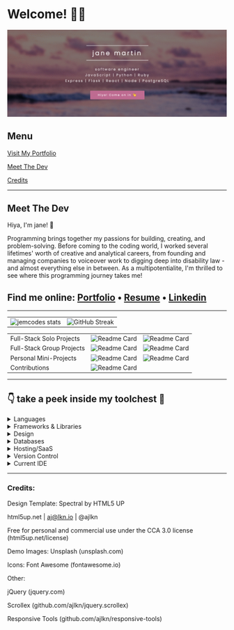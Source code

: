 # Welcome! 👩‍💻
![Opening Screen](images/jemcodes.gif)

## Menu

[Visit My Portfolio](http://www.jemcodes.com/) 

[Meet The Dev](#Meet-The-Dev)

[Credits](#Credits)

---

## Meet The Dev

Hiya, I'm jane! 👋

Programming brings together my passions for building, creating, and problem-solving. Before coming to the coding world, I worked several lifetimes' worth of creative and analytical careers, from founding and managing companies to voiceover work to digging deep into disability law - and almost everything else in between. As a multipotentialite, I'm thrilled to see where this programming journey takes me!

## <div align="left"> Find me online: [Portfolio](http://www.jemcodes.com/) • [Resume](http://resume.jemcodes.com/) •  [Linkedin](https://www.linkedin.com/in/jemcodes/)

---

<div align="center">

|  |  |
| --- | --- |
|![jemcodes stats](https://github-readme-stats.vercel.app/api?username=jemcodes&count_private=true&show_icons=true&title_color=08e8de&icon_color=D34BD3&text_color=FFFFFF&border_color=191919&bg_color=141414) | ![GitHub Streak](https://github-readme-streak-stats.herokuapp.com?user=jemcodes&theme=black-ice&hide_border=true&fire=D34BD3&ring=942494)

<div align="center">

|  |  |  |
| --- | --- | --- |
| Full-Stack Solo Projects | ![Readme Card](https://github-readme-stats.vercel.app/api/pin/?username=jemcodes&repo=ginAndTonnies&title_color=08e8de&icon_color=D34BD3&text_color=FFFFFF&border_color=141414&bg_color=141414) | ![Readme Card](https://github-readme-stats.vercel.app/api/pin/?username=jemcodes&repo=readersAdvisory&title_color=08e8de&icon_color=D34BD3&text_color=FFFFFF&border_color=141414&bg_color=141414)
| Full-Stack Group Projects | ![Readme Card](https://github-readme-stats.vercel.app/api/pin/?username=jemcodes&repo=hobbetsy&title_color=08e8de&icon_color=D34BD3&text_color=FFFFFF&border_color=141414&bg_color=141414) | ![Readme Card](https://github-readme-stats.vercel.app/api/pin/?username=jemcodes&repo=travelScape&title_color=08e8de&icon_color=D34BD3&text_color=FFFFFF&border_color=141414&bg_color=141414) |
| Personal Mini-Projects | ![Readme Card](https://github-readme-stats.vercel.app/api/pin/?username=jemcodes&repo=dotfiles&title_color=08e8de&icon_color=D34BD3&text_color=FFFFFF&border_color=141414&bg_color=141414) | ![Readme Card](https://github-readme-stats.vercel.app/api/pin/?username=jemcodes&repo=alter_ego_api&title_color=08e8de&icon_color=D34BD3&text_color=FFFFFF&border_color=141414&bg_color=141414) |
| Contributions | ![Readme Card](https://github-readme-stats.vercel.app/api/pin/?username=jemcodes&repo=casa&title_color=08e8de&icon_color=D34BD3&text_color=FFFFFF&border_color=141414&bg_color=141414) |

---

## <div align="left"> 👇 take a peek inside my toolchest 🧰 

<div align="left">
<details><summary> Languages </summary>
<div align="center"> 
<img alt="NodeJS" src="https://img.shields.io/badge/node.js-%2343853D.svg?style=for-the-badge&logo=node-dot-js&logoColor=white"/>
<img alt="JavaScript" src="https://img.shields.io/badge/javascript-%23323330.svg?style=for-the-badge&logo=javascript&logoColor=%23F7DF1E"/>
<img alt="HTML5" src="https://img.shields.io/badge/html5-%23E34F26.svg?style=for-the-badge&logo=html5&logoColor=white"/>
<img alt="CSS3" src="https://img.shields.io/badge/css3-%231572B6.svg?style=for-the-badge&logo=css3&logoColor=white"/>
<img alt="Python" src="https://img.shields.io/badge/python-%2314354C.svg?style=for-the-badge&logo=python&logoColor=white"/>
<img alt="Ruby" src="https://img.shields.io/badge/ruby-%23CC342D.svg?style=for-the-badge&logo=ruby&logoColor=white"/>
</details>

<details><summary> Frameworks & Libraries </summary>
<div align="center"> 
<img alt="Express.js" src="https://img.shields.io/badge/express.js-%23404d59.svg?style=for-the-badge&logo=express&logoColor=%2361DAFB"/>
<img alt="React" src="https://img.shields.io/badge/react-%2320232a.svg?style=for-the-badge&logo=react&logoColor=%2361DAFB"/>
<img alt="Redux" src="https://img.shields.io/badge/redux-%23593d88.svg?style=for-the-badge&logo=redux&logoColor=white"/>
<img alt="Rails" src="https://img.shields.io/badge/rails-%23CC0000.svg?style=for-the-badge&logo=ruby-on-rails&logoColor=white"/>
<img alt="Flask" src="https://img.shields.io/badge/flask-%23000.svg?style=for-the-badge&logo=flask&logoColor=white"/>
</details>

<details><summary> Design </summary>
<div align="center"> 
<img alt="Adobe XD" src="https://img.shields.io/badge/adobexd-%23FF26BE.svg?style=for-the-badge&logo=adobexd&logoColor=white"/>
<img alt="Adobe Photoshop" src="https://img.shields.io/badge/adobephotoshop-%2331A8FF.svg?style=for-the-badge&logo=adobephotoshop&logoColor=white"/>
<img alt="Figma" src="https://img.shields.io/badge/figma-%23F24E1E.svg?style=for-the-badge&logo=figma&logoColor=white"/>
<img alt="Canva" src="https://img.shields.io/badge/Canva-%2300C4CC.svg?style=for-the-badge&logo=Canva&logoColor=white"/>
</details>

<details><summary> Databases </summary>
<div align="center"> 
<img alt="MySQL" src="https://img.shields.io/badge/mysql-%2300f.svg?style=for-the-badge&logo=mysql&logoColor=white"/>
<img alt="Postgres" src ="https://img.shields.io/badge/postgres-%23316192.svg?style=for-the-badge&logo=postgresql&logoColor=white"/>
<img alt="SQLite" src ="https://img.shields.io/badge/sqlite-%2307405e.svg?style=for-the-badge&logo=sqlite&logoColor=white"/>
</details>

<details><summary> Hosting/SaaS </summary>
<div align="center"> 
<img alt="Heroku" src="https://img.shields.io/badge/heroku-%23430098.svg?style=for-the-badge&logo=heroku&logoColor=white"/>
</details>

<details><summary> Version Control </summary>
<div align="center"> 
<img alt="GitHub" src="https://img.shields.io/badge/github-%23121011.svg?style=for-the-badge&logo=github&logoColor=white"/>
</details>

<details><summary> Current IDE </summary>
<div align="center"> 
<img alt="Visual Studio Code" src="https://img.shields.io/badge/VisualStudioCode-0078d7.svg?style=for-the-badge&logo=visual-studio-code&logoColor=white"/>
</details>

---
<div align="left"> 

### Credits:
Design Template: Spectral by HTML5 UP

html5up.net | aj@lkn.io | @ajlkn

Free for personal and commercial use under the CCA 3.0 license (html5up.net/license)

Demo Images: Unsplash (unsplash.com)

Icons: Font Awesome (fontawesome.io)

Other:

jQuery (jquery.com)

Scrollex (github.com/ajlkn/jquery.scrollex)

Responsive Tools (github.com/ajlkn/responsive-tools)